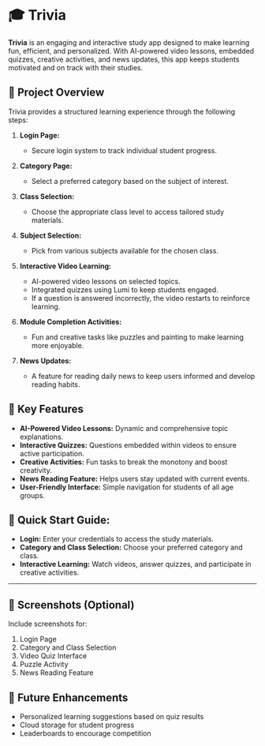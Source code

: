 
# 🎓 Trivia

**Trivia** is an engaging and interactive study app designed to make learning fun, efficient, and personalized. With AI-powered video lessons, embedded quizzes, creative activities, and news updates, this app keeps students motivated and on track with their studies.



## 📘 Project Overview  

Trivia provides a structured learning experience through the following steps:

1. **Login Page:**  
   - Secure login system to track individual student progress.

2. **Category Page:**  
   - Select a preferred category based on the subject of interest.

3. **Class Selection:**  
   - Choose the appropriate class level to access tailored study materials.

4. **Subject Selection:**  
   - Pick from various subjects available for the chosen class.

5. **Interactive Video Learning:**  
   - AI-powered video lessons on selected topics.  
   - Integrated quizzes using Lumi to keep students engaged.  
   - If a question is answered incorrectly, the video restarts to reinforce learning.

6. **Module Completion Activities:**  
   - Fun and creative tasks like puzzles and painting to make learning more enjoyable.  

7. **News Updates:**  
   - A feature for reading daily news to keep users informed and develop reading habits.



## 🌟 Key Features  

- **AI-Powered Video Lessons:** Dynamic and comprehensive topic explanations.  
- **Interactive Quizzes:** Questions embedded within videos to ensure active participation.  
- **Creative Activities:** Fun tasks to break the monotony and boost creativity.  
- **News Reading Feature:** Helps users stay updated with current events.  
- **User-Friendly Interface:** Simple navigation for students of all age groups.  

## 🚦 Quick Start Guide:
   - **Login:** Enter your credentials to access the study materials.  
   - **Category and Class Selection:** Choose your preferred category and class.  
   - **Interactive Learning:** Watch videos, answer quizzes, and participate in creative activities.

---

## 📸 Screenshots (Optional)  

Include screenshots for:  
1. Login Page   
2. Category and Class Selection  
3. Video Quiz Interface  
4. Puzzle Activity  
5. News Reading Feature  



## 🎯 Future Enhancements  

- Personalized learning suggestions based on quiz results  
- Cloud storage for student progress  
- Leaderboards to encourage competition  

